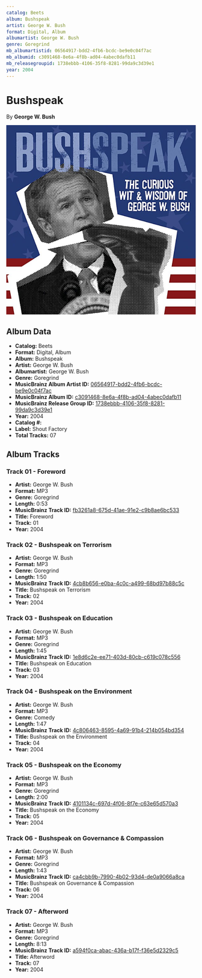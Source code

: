 ```yaml
---
catalog: Beets
album: Bushspeak
artist: George W. Bush
format: Digital, Album
albumartist: George W. Bush
genre: Goregrind
mb_albumartistid: 06564917-bdd2-4fb6-bcdc-be9e0c04f7ac
mb_albumid: c3091468-8e6a-4f8b-ad04-4abec0dafb11
mb_releasegroupid: 1738ebbb-4106-35f8-8281-99da9c3d39e1
year: 2004
---
```


# Bushspeak

By **George W. Bush**

![](../../assets/beetscovers/George_W_Bush-Bushspeak.jpg)

## Album Data

- **Catalog:** Beets
- **Format:** Digital, Album
- **Album:** Bushspeak
- **Artist:** George W. Bush
- **Albumartist:** George W. Bush
- **Genre:** Goregrind
- **MusicBrainz Album Artist ID:** [06564917-bdd2-4fb6-bcdc-be9e0c04f7ac](https://musicbrainz.org/artist/06564917-bdd2-4fb6-bcdc-be9e0c04f7ac)
- **MusicBrainz Album ID:** [c3091468-8e6a-4f8b-ad04-4abec0dafb11](https://musicbrainz.org/release/c3091468-8e6a-4f8b-ad04-4abec0dafb11)
- **MusicBrainz Release Group ID:** [1738ebbb-4106-35f8-8281-99da9c3d39e1](https://musicbrainz.org/release-group/1738ebbb-4106-35f8-8281-99da9c3d39e1)
- **Year:** 2004
- **Catalog #:** 
- **Label:** Shout Factory
- **Total Tracks:** 07

## Album Tracks

### Track 01 - Foreword

- **Artist:** George W. Bush
- **Format:** MP3
- **Genre:** Goregrind
- **Length:** 0:53
- **MusicBrainz Track ID:** [fb3261a8-675d-41ae-91e2-c9b8ae6bc533](https://musicbrainz.org/recording/fb3261a8-675d-41ae-91e2-c9b8ae6bc533)
- **Title:** Foreword
- **Track:** 01
- **Year:** 2004

### Track 02 - Bushspeak on Terrorism

- **Artist:** George W. Bush
- **Format:** MP3
- **Genre:** Goregrind
- **Length:** 1:50
- **MusicBrainz Track ID:** [4cb8b656-e0ba-4c0c-a499-68bd97b88c5c](https://musicbrainz.org/recording/4cb8b656-e0ba-4c0c-a499-68bd97b88c5c)
- **Title:** Bushspeak on Terrorism
- **Track:** 02
- **Year:** 2004

### Track 03 - Bushspeak on Education

- **Artist:** George W. Bush
- **Format:** MP3
- **Genre:** Goregrind
- **Length:** 1:45
- **MusicBrainz Track ID:** [1e8d6c2e-ee71-403d-80cb-c619c078c556](https://musicbrainz.org/recording/1e8d6c2e-ee71-403d-80cb-c619c078c556)
- **Title:** Bushspeak on Education
- **Track:** 03
- **Year:** 2004

### Track 04 - Bushspeak on the Environment

- **Artist:** George W. Bush
- **Format:** MP3
- **Genre:** Comedy
- **Length:** 1:47
- **MusicBrainz Track ID:** [4c806463-8595-4a69-91b4-214b054bd354](https://musicbrainz.org/recording/4c806463-8595-4a69-91b4-214b054bd354)
- **Title:** Bushspeak on the Environment
- **Track:** 04
- **Year:** 2004

### Track 05 - Bushspeak on the Economy

- **Artist:** George W. Bush
- **Format:** MP3
- **Genre:** Goregrind
- **Length:** 2:00
- **MusicBrainz Track ID:** [4101134c-697d-4f06-8f7e-c63e65d570a3](https://musicbrainz.org/recording/4101134c-697d-4f06-8f7e-c63e65d570a3)
- **Title:** Bushspeak on the Economy
- **Track:** 05
- **Year:** 2004

### Track 06 - Bushspeak on Governance & Compassion

- **Artist:** George W. Bush
- **Format:** MP3
- **Genre:** Goregrind
- **Length:** 1:43
- **MusicBrainz Track ID:** [ca4cbb9b-7990-4b02-93d4-de0a9066a8ca](https://musicbrainz.org/recording/ca4cbb9b-7990-4b02-93d4-de0a9066a8ca)
- **Title:** Bushspeak on Governance & Compassion
- **Track:** 06
- **Year:** 2004

### Track 07 - Afterword

- **Artist:** George W. Bush
- **Format:** MP3
- **Genre:** Goregrind
- **Length:** 8:13
- **MusicBrainz Track ID:** [a594f0ca-abac-436a-b17f-f36e5d2329c5](https://musicbrainz.org/recording/a594f0ca-abac-436a-b17f-f36e5d2329c5)
- **Title:** Afterword
- **Track:** 07
- **Year:** 2004

